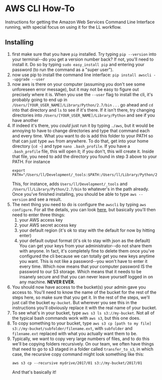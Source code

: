 # AWS CLI How-To

Instructions for getting the Amazon Web Services Command Line Interface running, with special focus on using it for the LL workflow.

## Installing

1. first make sure that you have `pip` installed.  Try typing `pip --version` into your terminal--do you get a version number back?  If not, you'll need to install it.  Do so by typing `sudo easy_install pip` and entering your password (to run the command as a "super user").
2. now use pip to install the command line interface: `pip install awscli --upgrade --user`
3. now aws is there on your computer (assuming you don't see some unforeseen error message), but it may not be easy to figure out precisely where it is.  When you use the `--user` flag to install the cli, it's probably going to end up in `/Users/[YOUR_USER_NAME]/Library/Python/2.7/bin` . . . go ahead and `cd` into that directory and `ls` to see if it's there. If it isn't there, try changing directories into `/Users/[YOUR_USER_NAME]/Library/Python` and see if you have another
4. If indeed it's there, you _could_ just run it by typing `./aws`, but it would be annoying to have to change directories and type that command each and every time.  What you want to do is add this folder to your PATH so that can just type `aws` from anywhere. To do that, get into your home directory (`cd ~`) and type `nano .bash_profile`. If you have a `.bash_profile` file, this will open it; if you don't, this will create it. Inside that file, you need to add the directory you found in step 3 above to your PATH. For instance
    ```
    export PATH="/Users/ll/Development/_tools:$PATH:/Users/ll/Library/Python/2.7/bin"
    ```
    This, for instance, adds `Users/ll/Development/_tools` and `/Users/ll/Library/Python/2.7/bin` to whatever's in the path already.
    Once you've finished installing, you should be able to type `aws --version` and see a result.
5. The next thing you need to do is configure the `awscli` by typing `aws configure`.  For all the details, you can look [here](https://docs.aws.amazon.com/cli/latest/userguide/cli-chap-getting-started.html), but basically you'll then need to enter three things:
    1. your AWS access key
    2. your AWS secret access key
    3. your default region (it's ok to stay with the default for now by hitting enter)
    4. your default output format (it's ok to stay with json as the default)
    You can get your keys from your administrator--do not share them with anyone. In fact, it's completely fine to delete them once you've configured the cli because we can totally get you new keys anytime you want.  This is not like a password--you won't have to enter it every time.  Which now means that your computer password IS the password to our S3 storage.  Which means that it needs to be insanely secure and that you can never leave yourself logged in on any machine.  **NEVER EVER.**
6. You should now have access to the bucket(s) your admin gave you access to.  You'll need to know the name of the bucket for the rest of the steps here, so make sure that you get it.  In the rest of the steps, we'll just call the bucket `my-bucket`.  But wherever you see this in the instructions you'll obviously replace it with the real name of your bucket.
7. To see what's in your bucket, type `aws s3 ls s3://my-bucket`.  Not all of the typical bash commands work with `aws s3`, but this one does.
8. To copy something to your bucket, type `aws s3 cp [path to my file] s3://my-bucket/subfolder/filename.ext`, with `subfolder` and `filename.ext` replaced with what you actually want them to be.
9. Typically, we want to copy very large numbers of files, and to do this we'll be copying folders recursively.  On our team, we often have things that need to go to s3 staged in a folder called `transfer_to_s3`, in which case, the recursive copy command might look something like this:
    ```
    aws s3 cp --recursive mydrive/2017/01 s3://my-bucket/2017/01
    ```
    And that's basically it!
